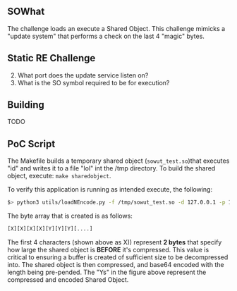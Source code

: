## SOWhat
The challenge loads an execute a Shared Object. This challenge mimicks a "update system" that performs a check on the last 4 "magic" bytes.


## Static RE Challenge
2. What port does the update service listen on?
3. What is the SO symbol required to be for execution?

## Building
TODO


## PoC Script
The Makefile builds a temporary shared object (```sowut_test.so```)that executes "id" and writes it to a file "lol" int the /tmp directory.
To build the shared object, execute: ```make sharedobject```.

To verify this application is running as intended execute, the following:

``` sh
$> python3 utils/loadNEncode.py -f /tmp/sowut_test.so -d 127.0.0.1 -p 1776
```

The byte array that is created is as follows:
``` sh
[X][X][X][X][Y][Y][Y][....]
```
The first 4 characters (shown above as X)) represent **2 bytes** that specify how large the shared object is **BEFORE** it's compressed.
This value is critical to ensuring a buffer is created of sufficient size to be decompressed into. The shared object is then compressed,
and base64 encoded with the length being pre-pended. The "Ys" in the figure above represent the compressed and encoded Shared Object.
